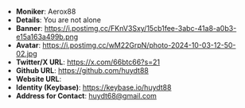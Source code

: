 - **Moniker**: Aerox88
- **Details**: You are not alone 
- **Banner**: https://i.postimg.cc/FKnV3Sxy/15cb1fee-3abc-41a8-a0b3-e15a163a499b.png
- **Avatar**: https://i.postimg.cc/wM22GrpN/photo-2024-10-03-12-50-02.jpg
- **Twitter/X URL**: https://x.com/66btc66?s=21
- **Github URL**: https://github.com/huydt88
- **Website URL**: 
- **Identity (Keybase)**: https://keybase.io/huydt88
- **Address for Contact**: huydt68@gmail.com
